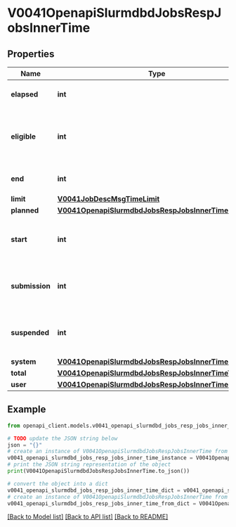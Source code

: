 # V0041OpenapiSlurmdbdJobsRespJobsInnerTime


## Properties

Name | Type | Description | Notes
------------ | ------------- | ------------- | -------------
**elapsed** | **int** | Elapsed time in seconds | [optional] 
**eligible** | **int** | Time when the job became eligible to run (UNIX timestamp) | [optional] 
**end** | **int** | End time (UNIX timestamp) | [optional] 
**limit** | [**V0041JobDescMsgTimeLimit**](V0041JobDescMsgTimeLimit.md) |  | [optional] 
**planned** | [**V0041OpenapiSlurmdbdJobsRespJobsInnerTimePlanned**](V0041OpenapiSlurmdbdJobsRespJobsInnerTimePlanned.md) |  | [optional] 
**start** | **int** | Time execution began (UNIX timestamp) | [optional] 
**submission** | **int** | Time when the job was submitted (UNIX timestamp) | [optional] 
**suspended** | **int** | Total time in suspended state in seconds | [optional] 
**system** | [**V0041OpenapiSlurmdbdJobsRespJobsInnerTimeSystem**](V0041OpenapiSlurmdbdJobsRespJobsInnerTimeSystem.md) |  | [optional] 
**total** | [**V0041OpenapiSlurmdbdJobsRespJobsInnerTimeTotal**](V0041OpenapiSlurmdbdJobsRespJobsInnerTimeTotal.md) |  | [optional] 
**user** | [**V0041OpenapiSlurmdbdJobsRespJobsInnerTimeUser**](V0041OpenapiSlurmdbdJobsRespJobsInnerTimeUser.md) |  | [optional] 

## Example

```python
from openapi_client.models.v0041_openapi_slurmdbd_jobs_resp_jobs_inner_time import V0041OpenapiSlurmdbdJobsRespJobsInnerTime

# TODO update the JSON string below
json = "{}"
# create an instance of V0041OpenapiSlurmdbdJobsRespJobsInnerTime from a JSON string
v0041_openapi_slurmdbd_jobs_resp_jobs_inner_time_instance = V0041OpenapiSlurmdbdJobsRespJobsInnerTime.from_json(json)
# print the JSON string representation of the object
print(V0041OpenapiSlurmdbdJobsRespJobsInnerTime.to_json())

# convert the object into a dict
v0041_openapi_slurmdbd_jobs_resp_jobs_inner_time_dict = v0041_openapi_slurmdbd_jobs_resp_jobs_inner_time_instance.to_dict()
# create an instance of V0041OpenapiSlurmdbdJobsRespJobsInnerTime from a dict
v0041_openapi_slurmdbd_jobs_resp_jobs_inner_time_from_dict = V0041OpenapiSlurmdbdJobsRespJobsInnerTime.from_dict(v0041_openapi_slurmdbd_jobs_resp_jobs_inner_time_dict)
```
[[Back to Model list]](../README.md#documentation-for-models) [[Back to API list]](../README.md#documentation-for-api-endpoints) [[Back to README]](../README.md)


